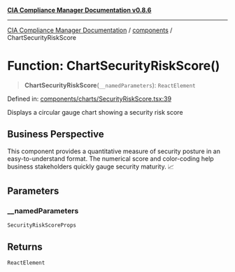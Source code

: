 [**CIA Compliance Manager Documentation v0.8.6**](../../README.md)

***

[CIA Compliance Manager Documentation](../../modules.md) / [components](../README.md) / ChartSecurityRiskScore

# Function: ChartSecurityRiskScore()

> **ChartSecurityRiskScore**(`__namedParameters`): `ReactElement`

Defined in: [components/charts/SecurityRiskScore.tsx:39](https://github.com/Hack23/cia-compliance-manager/blob/050a250237d6f621490781dbdf95155919f35aed/src/components/charts/SecurityRiskScore.tsx#L39)

Displays a circular gauge chart showing a security risk score

## Business Perspective

This component provides a quantitative measure of security posture in an
easy-to-understand format. The numerical score and color-coding help
business stakeholders quickly gauge security maturity. 📈

## Parameters

### \_\_namedParameters

`SecurityRiskScoreProps`

## Returns

`ReactElement`
